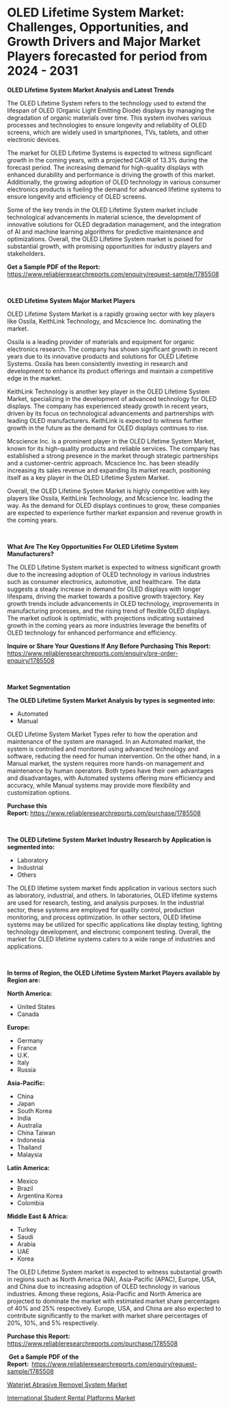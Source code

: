<p><h1>OLED Lifetime System Market: Challenges, Opportunities, and Growth Drivers and Major Market Players forecasted for period from 2024 - 2031</h1></p><p><strong>OLED Lifetime System Market Analysis and Latest Trends</strong></p>
<p><p>The OLED Lifetime System refers to the technology used to extend the lifespan of OLED (Organic Light Emitting Diode) displays by managing the degradation of organic materials over time. This system involves various processes and technologies to ensure longevity and reliability of OLED screens, which are widely used in smartphones, TVs, tablets, and other electronic devices.</p><p>The market for OLED Lifetime Systems is expected to witness significant growth in the coming years, with a projected CAGR of 13.3% during the forecast period. The increasing demand for high-quality displays with enhanced durability and performance is driving the growth of this market. Additionally, the growing adoption of OLED technology in various consumer electronics products is fueling the demand for advanced lifetime systems to ensure longevity and efficiency of OLED screens.</p><p>Some of the key trends in the OLED Lifetime System market include technological advancements in material science, the development of innovative solutions for OLED degradation management, and the integration of AI and machine learning algorithms for predictive maintenance and optimizations. Overall, the OLED Lifetime System market is poised for substantial growth, with promising opportunities for industry players and stakeholders.</p></p>
<p><strong>Get a Sample PDF of the Report:&nbsp;</strong> <a href="https://www.reliableresearchreports.com/enquiry/request-sample/1785508">https://www.reliableresearchreports.com/enquiry/request-sample/1785508</a></p>
<p>&nbsp;</p>
<p><strong>OLED Lifetime System Major Market Players</strong></p>
<p><p>OLED Lifetime System Market is a rapidly growing sector with key players like Ossila, KeithLink Technology, and Mcscience Inc. dominating the market. </p><p>Ossila is a leading provider of materials and equipment for organic electronics research. The company has shown significant growth in recent years due to its innovative products and solutions for OLED Lifetime Systems. Ossila has been consistently investing in research and development to enhance its product offerings and maintain a competitive edge in the market.</p><p>KeithLink Technology is another key player in the OLED Lifetime System Market, specializing in the development of advanced technology for OLED displays. The company has experienced steady growth in recent years, driven by its focus on technological advancements and partnerships with leading OLED manufacturers. KeithLink is expected to witness further growth in the future as the demand for OLED displays continues to rise.</p><p>Mcscience Inc. is a prominent player in the OLED Lifetime System Market, known for its high-quality products and reliable services. The company has established a strong presence in the market through strategic partnerships and a customer-centric approach. Mcscience Inc. has been steadily increasing its sales revenue and expanding its market reach, positioning itself as a key player in the OLED Lifetime System Market.</p><p>Overall, the OLED Lifetime System Market is highly competitive with key players like Ossila, KeithLink Technology, and Mcscience Inc. leading the way. As the demand for OLED displays continues to grow, these companies are expected to experience further market expansion and revenue growth in the coming years.</p></p>
<p>&nbsp;</p>
<p><strong>What Are The Key Opportunities For OLED Lifetime System Manufacturers?</strong></p>
<p><p>The OLED Lifetime System market is expected to witness significant growth due to the increasing adoption of OLED technology in various industries such as consumer electronics, automotive, and healthcare. The data suggests a steady increase in demand for OLED displays with longer lifespans, driving the market towards a positive growth trajectory. Key growth trends include advancements in OLED technology, improvements in manufacturing processes, and the rising trend of flexible OLED displays. The market outlook is optimistic, with projections indicating sustained growth in the coming years as more industries leverage the benefits of OLED technology for enhanced performance and efficiency.</p></p>
<p><strong>Inquire or Share Your Questions If Any Before Purchasing This Report:</strong> <a href="https://www.reliableresearchreports.com/enquiry/pre-order-enquiry/1785508">https://www.reliableresearchreports.com/enquiry/pre-order-enquiry/1785508</a></p>
<p>&nbsp;</p>
<p><strong>Market Segmentation</strong></p>
<p><strong>The OLED Lifetime System Market Analysis by types is segmented into:</strong></p>
<p><ul><li>Automated</li><li>Manual</li></ul></p>
<p><p>OLED Lifetime System Market Types refer to how the operation and maintenance of the system are managed. In an Automated market, the system is controlled and monitored using advanced technology and software, reducing the need for human intervention. On the other hand, in a Manual market, the system requires more hands-on management and maintenance by human operators. Both types have their own advantages and disadvantages, with Automated systems offering more efficiency and accuracy, while Manual systems may provide more flexibility and customization options.</p></p>
<p><strong>Purchase this Report:&nbsp;</strong><a href="https://www.reliableresearchreports.com/purchase/1785508">https://www.reliableresearchreports.com/purchase/1785508</a></p>
<p>&nbsp;</p>
<p><strong>The OLED Lifetime System Market Industry Research by Application is segmented into:</strong></p>
<p><ul><li>Laboratory</li><li>Industrial</li><li>Others</li></ul></p>
<p><p>The OLED lifetime system market finds application in various sectors such as laboratory, industrial, and others. In laboratories, OLED lifetime systems are used for research, testing, and analysis purposes. In the industrial sector, these systems are employed for quality control, production monitoring, and process optimization. In other sectors, OLED lifetime systems may be utilized for specific applications like display testing, lighting technology development, and electronic component testing. Overall, the market for OLED lifetime systems caters to a wide range of industries and applications.</p></p>
<p>&nbsp;</p>
<p><strong>In terms of Region, the OLED Lifetime System Market Players available by Region are:</strong></p>
<p>
    <p> <strong> North America: </strong>
        <ul>
            <li>United States</li>
            <li>Canada</li>
        </ul>
        </p> 
    <p> <strong> Europe: </strong>
        <ul>
            <li>Germany</li>
            <li>France</li>
            <li>U.K.</li>
            <li>Italy</li>
            <li>Russia</li>
        </ul>
        </p> 
    <p> <strong> Asia-Pacific: </strong>
        <ul>
            <li>China</li>
            <li>Japan</li>
            <li>South Korea</li>
            <li>India</li>
            <li>Australia</li>
            <li>China Taiwan</li>
            <li>Indonesia</li>
            <li>Thailand</li>
            <li>Malaysia</li>
        </ul>
        </p> 
    <p> <strong> Latin America: </strong>
        <ul>
            <li>Mexico</li>
            <li>Brazil</li>
            <li>Argentina Korea</li>
            <li>Colombia</li>
        </ul>
        </p> 
    <p> <strong> Middle East & Africa: </strong>
        <ul>
            <li>Turkey</li>
            <li>Saudi</li>
            <li>Arabia</li>
            <li>UAE</li>
            <li>Korea</li>
        </ul>
    </p>
    </p>
<p><p>The OLED Lifetime System market is expected to witness substantial growth in regions such as North America (NA), Asia-Pacific (APAC), Europe, USA, and China due to increasing adoption of OLED technology in various industries. Among these regions, Asia-Pacific and North America are projected to dominate the market with estimated market share percentages of 40% and 25% respectively. Europe, USA, and China are also expected to contribute significantly to the market with market share percentages of 20%, 10%, and 5% respectively.</p></p>
<p><strong>Purchase this Report: </strong><a href="https://www.reliableresearchreports.com/purchase/1785508">https://www.reliableresearchreports.com/purchase/1785508</a></p>
<p>&nbsp;<strong>Get a Sample PDF of the Report:&nbsp;&nbsp;</strong><a href="https://www.reliableresearchreports.com/enquiry/request-sample/1785508">https://www.reliableresearchreports.com/enquiry/request-sample/1785508</a></p>
<p><strong></strong></p>
<p><p><a href="https://github.com/ruddyyedelwadw/Market-Research-Report-List-1/blob/main/waterjet-abrasive-removel-system-market.md">Waterjet Abrasive Removel System Market</a></p><p><a href="https://github.com/jaidynmorantestelletmjzya/Market-Research-Report-List-1/blob/main/international-student-rental-platforms-market.md">International Student Rental Platforms Market</a></p></p>